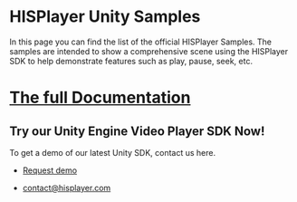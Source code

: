 # HISPlayer Unity Samples

In this page you can find the list of the official HISPlayer Samples. The samples are intended to show a comprehensive scene using the HISPlayer SDK to help demonstrate features such as play, pause, seek, etc.

# [The full Documentation](https://hisplayer.github.io/UnitySamples/)

## Try our Unity Engine Video Player SDK Now!

To get a demo of our latest Unity SDK, contact us here.

* [Request demo](https://www.hisplayer.com/demo-unity-player-sdk-github/?utm_source=github&utm_medium=referral&utm_campaign=unitygithub&utm_content=20200211--unitydemocontact)

* contact@hisplayer.com
